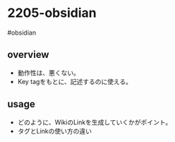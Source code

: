 # 2205-obsidian
#obsidian

## overview
- 動作性は、悪くない。
- Key tagをもとに、記述するのに使える。

## usage
- どのように、WikiのLinkを生成していくかがポイント。
- タグとLinkの使い方の違い